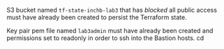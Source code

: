 S3 bucket named `tf-state-inchb-lab3` that has *blocked* all public access must have already been created to persist the Terraform state.

Key pair pem file named `lab3admin` must have already been created and permissions set to readonly in order to ssh into the Bastion hosts.
cd